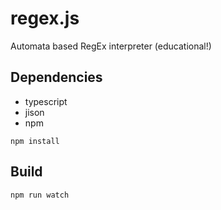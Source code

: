 # regex.js

Automata based RegEx interpreter (educational!)

## Dependencies

* typescript
* jison
* npm

```
npm install
```

## Build

```
npm run watch
```
